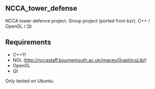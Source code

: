 ## NCCA_tower_defense
NCCA tower defence project. Group project (ported from bzr). C++ / OpenGL / Qt

## Requirements
- C++11
- NGL (http://nccastaff.bournemouth.ac.uk/jmacey/GraphicsLib/)
- OpenGL
- Qt

Only tested on Ubuntu.
